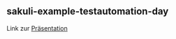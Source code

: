 ## sakuli-example-testautomation-day

Link zur [Präsentation](https://rawgit.com/toschneck/presentation/sakuli-testautomation-day/index.html#/)
